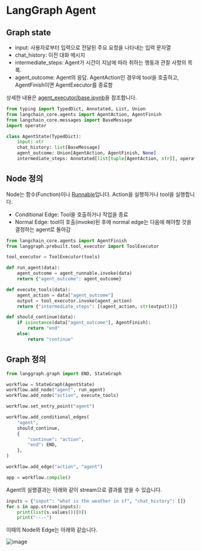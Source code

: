 # LangGraph Agent

## Graph state

- input: 사용자로부터 입력으로 전달된 주요 요청을 나타내는 입력 문자열
- chat_history: 이전 대화 메시지
- intermediate_steps: Agent가 시간이 지남에 따라 취하는 행동과 관찰 사항의 목록.
- agent_outcome: Agent의 응답. AgentAction인 경우에 tool을 호출하고, AgentFinish이면 AgentExecutor를 종료함

상세한 내용은 [agent_executor/base.ipynb](https://github.com/langchain-ai/langgraph/blob/main/examples/agent_executor/base.ipynb)을 참조합니다.

```python
from typing import TypedDict, Annotated, List, Union
from langchain_core.agents import AgentAction, AgentFinish
from langchain_core.messages import BaseMessage
import operator

class AgentState(TypedDict):
    input: str
    chat_history: list[BaseMessage]
    agent_outcome: Union[AgentAction, AgentFinish, None]
    intermediate_steps: Annotated[list[tuple[AgentAction, str]], operator.add]
```

## Node 정의

Node는 함수(Function)이나 [Runnable](https://python.langchain.com/v0.1/docs/expression_language/interface/)입니다. Action을 실행하거나 tool을 실행합니다. 

- Conditional Edge: Tool을 호출하거나 작업을 종료
- Normal Edge: tool이 호출(invoke)된 후에 normal edge는 다음에 해야할 것을 결정하는 agent로 돌아감

```python
from langchain_core.agents import AgentFinish
from langgraph.prebuilt.tool_executor import ToolExecutor

tool_executor = ToolExecutor(tools)

def run_agent(data):
    agent_outcome = agent_runnable.invoke(data)
    return {"agent_outcome": agent_outcome}

def execute_tools(data):
    agent_action = data["agent_outcome"]
    output = tool_executor.invoke(agent_action)
    return {"intermediate_steps": [(agent_action, str(output))]}

def should_continue(data):
    if isinstance(data["agent_outcome"], AgentFinish):
        return "end"
    else:
        return "continue"
```

## Graph 정의

```python
from langgraph.graph import END, StateGraph

workflow = StateGraph(AgentState)
workflow.add_node("agent", run_agent)
workflow.add_node("action", execute_tools)

workflow.set_entry_point("agent")

workflow.add_conditional_edges(
    "agent",
    should_continue,
    {
        "continue": "action",
        "end": END,
    },
)

workflow.add_edge("action", "agent")

app = workflow.compile()
```

Agent의 실행결과는 아래와 같이 stream으로 결과를 얻을 수 있습니다.

```python
inputs = {"input": "what is the weather in sf", "chat_history": []}
for s in app.stream(inputs):
    print(list(s.values())[0])
    print("----")
```

이때의 Node와 Edge는 아래와 같습니다. 

![image](https://github.com/kyopark2014/llm-agent/assets/52392004/d43b1f81-7d5d-4bad-abe9-f7c91acb181a)
